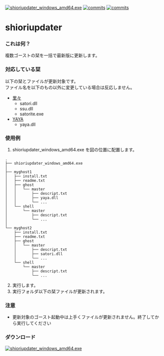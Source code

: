 [![shioriupdater_windows_amd64.exe](https://img.shields.io/github/v/release/apxxxxxxe/shioriupdater?color=%2359a6b5&label=shioriupdater_windows_amd64.exe&logo=github)](https://github.com/apxxxxxxe/shioriupdater/releases/latest/download/shioriupdater_windows_amd64.exe)
[![commits](https://img.shields.io/github/last-commit/apxxxxxxe/shioriupdater?color=%2359a6b5&label=%E6%9C%80%E7%B5%82%E6%9B%B4%E6%96%B0&logo=github)](https://github.com/apxxxxxxe/shioriupdater/commits/main)
[![commits](https://img.shields.io/tokei/lines/github/apxxxxxxe/shioriupdater?color=%2359a6b5)](https://github.com/apxxxxxxe/shioriupdater/commits/main)

# shioriupdater
### これは何？

複数ゴーストの栞を一括で最新版に更新します。

### 対応している栞
以下の栞とファイルが更新対象です。  
ファイル名を以下のもの以外に変更している場合は反応しません。
- [里々](https://github.com/ponapalt/satoriya-shiori)
  - satori.dll
  - ssu.dll
  - satorite.exe
- [YAYA](https://github.com/ponapalt/yaya-shiori)
  - yaya.dll

### 使用例

1. shioriupdater_windows_amd64.exe を図の位置に配置します。

```
.
├── shioriupdater_windows_amd64.exe
│
├── myghost1
│   ├── install.txt
│   ├── readme.txt
│   ├── ghost
│   │   └── master
│   │       ├── descript.txt
│   │       ├── yaya.dll
│   │       └── ...
│   └── shell
│       └── master
│           ├── descript.txt
│           └── ...
│
└── myghost2
    ├── install.txt
    ├── readme.txt
    ├── ghost
    │   └── master
    │       ├── descript.txt
    │       ├── satori.dll
    │       └── ...
    └── shell
        └── master
            ├── descript.txt
            └── ...
```

2. 実行します。
3. 実行フォルダ以下の栞ファイルが更新されます。

### 注意
- 更新対象のゴースト起動中は上手くファイルが更新されません。終了してから実行してください

### ダウンロード
[![shioriupdater_windows_amd64.exe](https://img.shields.io/github/v/release/apxxxxxxe/shioriupdater?color=%2359a6b5&label=shioriupdater_windows_amd64.exe&logo=github)](https://github.com/apxxxxxxe/shioriupdater/releases/latest/download/shioriupdater_windows_amd64.exe)
